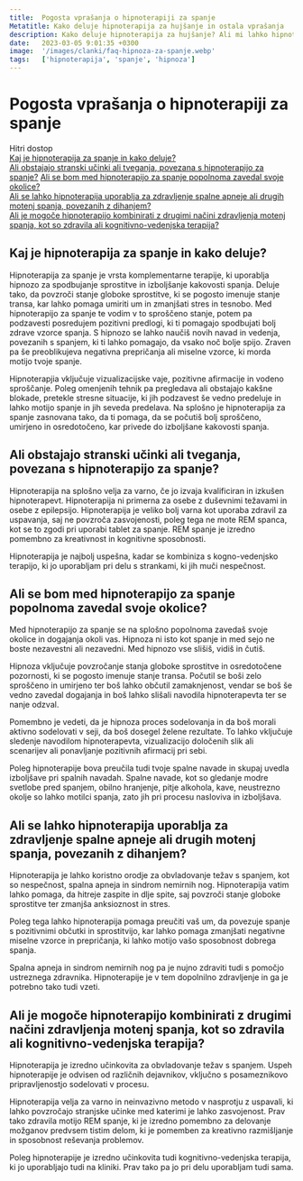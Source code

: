 ```yaml
---
title:  Pogosta vprašanja o hipnoterapiji za spanje
Metatitle: Kako deluje hipnoterapija za hujšanje in ostala vprašanja
description: Kako deluje hipnoterapija za hujšanje? Ali mi lahko hipnoterapija pomaga pri hujšanju? Ali je hipnoterapija varna za hujšanje? In vsa ostala vprašanja o hipnoterapiji za hujšanje
date:   2023-03-05 9:01:35 +0300
image:  '/images/clanki/faq-hipnoza-za-spanje.webp'
tags:   ['hipnoterapija', 'spanje', 'hipnoza']
---
```



# Pogosta vprašanja o hipnoterapiji za spanje

Hitri dostop  
[Kaj je hipnoterapija za spanje in kako deluje?](#kajjehipnoterapija)  
[Ali obstajajo stranski učinki ali tveganja, povezana s hipnoterapijo za spanje?](#hipnoterapijatveganja)
[Ali se bom med hipnoterapijo za spanje popolnoma zavedal svoje okolice?](#zavedanje)  
[Ali se lahko hipnoterapija uporablja za zdravljenje spalne apneje ali drugih motenj spanja, povezanih z dihanjem?](#apneja)  
[Ali je mogoče hipnoterapijo kombinirati z drugimi načini zdravljenja motenj spanja, kot so zdravila ali kognitivno-vedenjska terapija?](#kvt)  


 

<a name="kajjehipnoterapija"></a>
## Kaj je hipnoterapija za spanje in kako deluje?
Hipnoterapija za spanje je vrsta komplementarne terapije, ki uporablja hipnozo za spodbujanje sprostitve in izboljšanje kakovosti spanja. Deluje tako, da povzroči stanje globoke sprostitve, ki se pogosto imenuje stanje transa, kar lahko pomaga umiriti um in zmanjšati stres in tesnobo. Med hipnoterapijo za spanje te vodim v to sproščeno stanje, potem pa podzavesti posredujem pozitivni predlogi, ki ti pomagajo spodbujati bolj zdrave vzorce spanja. S hipnozo se lahko naučiš novih navad in vedenja, povezanih s spanjem, ki ti lahko pomagajo, da vsako noč bolje spijo. Zraven pa še preoblikujeva negativna prepričanja ali miselne vzorce, ki morda motijo tvoje spanje.

Hipnoterapjia vključuje vizualizacijske vaje, pozitivne afirmacije in vodeno sproščanje. Poleg omenjenih tehnik pa pregledava ali obstajajo kakšne blokade, pretekle stresne situacije, ki jih podzavest še vedno predeluje in lahko motijo spanje in jih seveda predelava. Na splošno je hipnoterapija za spanje zasnovana tako, da ti  pomaga, da se počutiš bolj sproščeno, umirjeno in osredotočeno, kar privede do izboljšane kakovosti spanja.



<a name="hipnoterapijatveganja"></a>
## Ali obstajajo stranski učinki ali tveganja, povezana s hipnoterapijo za spanje?
Hipnoterapija na splošno velja za varno, če jo izvaja kvalificiran in izkušen hipnoterapevt. 
Hipnoterapija ni primerna za osebe z duševnimi težavami in osebe z epilepsijo.
Hipnoterapija je veliko bolj varna kot uporaba zdravil za uspavanja, saj ne povzroča zasvojenosti, poleg tega ne mote REM spanca, kot se to zgodi pri uporabi tablet za spanje. REM spanje je izredno pomembno za kreativnost in kognitivne sposobnosti.

Hipnoterapija je najbolj uspešna, kadar se kombiniza s kogno-vedenjsko terapijo, ki jo uporabljam pri delu s strankami, ki jih muči nespečnost.







<a name="zavedanje"></a>
## Ali se bom med hipnoterapijo za spanje popolnoma zavedal svoje okolice?
Med hipnoterapijo za spanje se na splošno popolnoma zavedaš svoje okolice in dogajanja okoli vas. Hipnoza ni isto kot spanje in med sejo ne boste nezavestni ali nezavedni. Med hipnozo vse slišiš, vidiš in čutiš.

Hipnoza vključuje povzročanje stanja globoke sprostitve in osredotočene pozornosti, ki se pogosto imenuje stanje transa. Počutil se boši zelo sproščeno in umirjeno ter boš lahko občutil zamaknjenost, vendar se boš še vedno zavedal dogajanja in boš lahko slišali navodila hipnoterapevta ter se nanje odzval.

Pomembno je vedeti, da je hipnoza proces sodelovanja in da boš morali aktivno sodelovati v seji, da boš dosegel želene rezultate. To lahko vključuje sledenje navodilom hipnoterapevta, vizualizacijo določenih slik ali scenarijev ali ponavljanje pozitivnih afirmacij pri sebi.

Poleg hipnoterapije bova preučila tudi tvoje spalne navade in skupaj uvedla izboljšave pri spalnih navadah. Spalne navade, kot so gledanje modre svetlobe pred spanjem, obilno hranjenje, pitje alkohola, kave, neustrezno okolje so lahko motilci spanja, zato jih pri procesu nasloviva in izboljšava.


<a name="apneja"></a>
## Ali se lahko hipnoterapija uporablja za zdravljenje spalne apneje ali drugih motenj spanja, povezanih z dihanjem?
Hipnoterapija je lahko koristno orodje za obvladovanje težav s spanjem, kot so nespečnost, spalna apneja in sindrom nemirnih nog. Hipnoterapija vatim lahko pomaga, da hitreje zaspite in dlje spite, saj povzroči stanje globoke sprostitve ter zmanjša anksioznost in stres.

Poleg tega lahko hipnoterapija pomaga preučiti vaš um, da povezuje spanje s pozitivnimi občutki in sprostitvijo, kar lahko pomaga zmanjšati negativne miselne vzorce in prepričanja, ki lahko motijo vašo sposobnost dobrega spanja.

Spalna apneja in sindrom nemirnih nog pa je nujno zdraviti tudi s pomočjo ustreznega zdravnika. Hipnoterapije je v tem dopolnilno zdravljenje in ga je potrebno tako tudi vzeti.




<a name="kvt"></a>
## Ali je mogoče hipnoterapijo kombinirati z drugimi načini zdravljenja motenj spanja, kot so zdravila ali kognitivno-vedenjska terapija?
Hipnoterapija je izredno učinkovita za obvladovanje težav s spanjem. Uspeh hipnoterapije je odvisen od različnih dejavnikov, vključno s posameznikovo pripravljenostjo sodelovati v procesu.


Hipnoterapija velja za varno in neinvazivno metodo v nasprotju z uspavali, ki lahko povzročajo stranjske učinke med katerimi je lahko zasvojenost. Prav tako zdravila motijo REM spanje, ki je izredno pomembno za delovanje možganov predvsem tistim delom, ki je pomemben za kreativno razmišljanje in sposobnost reševanja problemov.

Poleg hipnoterapije je izredno učinkovita tudi kognitivno-vedenjska terapija, ki jo uporabljajo tudi na kliniki. Prav tako pa jo pri delu uporabljam tudi sama.



